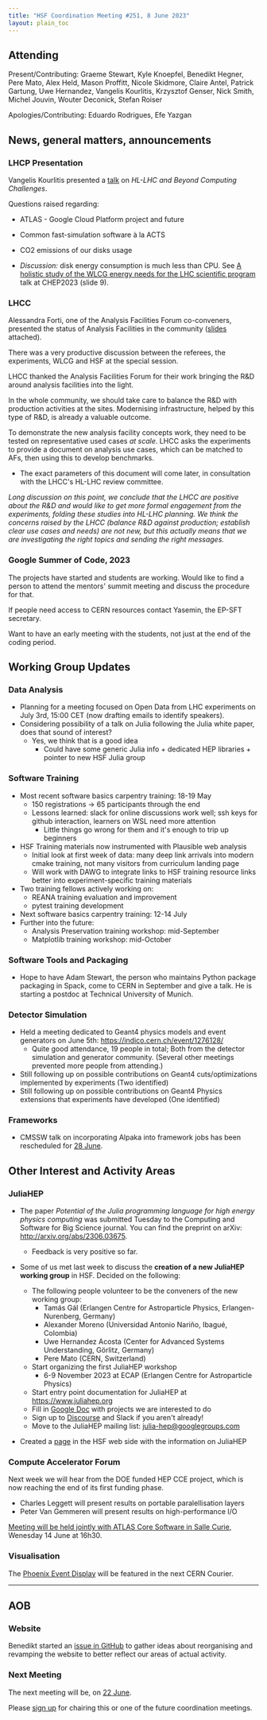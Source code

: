 ```yaml
---
title: "HSF Coordination Meeting #251, 8 June 2023"
layout: plain_toc
---
```


## Attending

Present/Contributing: Graeme Stewart, Kyle Knoepfel, Benedikt Hegner, Pere Mato, Alex Held, Mason Proffitt, Nicole Skidmore, Claire Antel, Patrick Gartung, Uwe Hernandez, Vangelis Kourlitis, Krzysztof Genser, Nick Smith, Michel Jouvin, Wouter Deconick, Stefan Roiser

Apologies/Contributing: Eduardo Rodrigues, Efe Yazgan

## News, general matters, announcements

### LHCP Presentation

Vangelis Kourlitis presented a [talk](https://indico.cern.ch/event/1198609/contributions/5370078/) on *HL-LHC and Beyond Computing Challenges*.

Questions raised regarding:

- ATLAS - Google Cloud Platform project and future
- Common fast-simulation software à la ACTS
- CO2 emissions of our disks usage

- *Discussion:* disk energy consumption is much less than CPU. See [A holistic study of the WLCG energy needs for the LHC scientific program](https://indico.jlab.org/event/459/contributions/11499/attachments/9236/14205/WLCGEnergyNeedsCHEP2023.pdf) talk at CHEP2023 (slide 9).

### LHCC

Alessandra Forti, one of the Analysis Facilities Forum co-conveners, presented the status of Analysis Facilities in the community ([slides](https://indico.cern.ch/event/1225017/attachments/2552956/4612708/20230605_LHCC_AF_progress_report-8.pdf) attached).

There was a very productive discussion between the referees, the experiments, WLCG and HSF at the special session.

LHCC thanked the Analysis Facilities Forum for their work bringing the R&D around analysis facilities into the light.

In the whole community, we should take care to balance the R&D with production activities at the sites. Modernising infrastructure, helped by this type of R&D, is already a valuable outcome.

To demonstrate the new analysis facility concepts work, they need to be tested on representative used cases *at scale*. LHCC asks the experiments to provide a document on analysis use cases, which can be matched to AFs, then using this to develop benchmarks.

- The exact parameters of this document will come later, in consultation with the LHCC's HL-LHC review committee.

*Long discussion on this point, we conclude that the LHCC are positive about the R&D and would like to get more formal engagement from the experiments, folding these studies into HL-LHC planning. We think the concerns raised by the LHCC (balance R&D against production; establish clear use cases and needs) are not new, but this actually means that we are investigating the right topics and sending the right messages.*

### Google Summer of Code, 2023

The projects have started and students are working. Would like to find a person to attend the mentors' summit meeting and discuss the procedure for that.

If people need access to CERN resources contact Yasemin, the EP-SFT secretary.

Want to have an early meeting with the students, not just at the end of the coding period.

## Working Group Updates

### Data Analysis

- Planning for a meeting focused on Open Data from LHC experiments on July 3rd, 15:00 CET (now drafting emails to identify speakers).
- Considering possibility of a talk on Julia following the Julia white paper, does that sound of interest?
  - Yes, we think that is a good idea
    - Could have some generic Julia info + dedicated HEP libraries + pointer to new HSF Julia group

### Software Training

- Most recent software basics carpentry training: 18-19 May
  - 150 registrations -> 65 participants through the end
  - Lessons learned: slack for online discussions work well; ssh keys for github interaction, learners on WSL need more attention
    - Little things go wrong for them and it's enough to trip up beginners
- HSF Training materials now instrumented with Plausible web analysis
  - Initial look at first week of data: many deep link arrivals into modern cmake training, not many visitors from curriculum landing page
  - Will work with DAWG to integrate links to HSF training resource links better into experiment-specific training materials
- Two training fellows actively working on:
  - REANA training evaluation and improvement
  - pytest training development
- Next software basics carpentry training: 12-14 July
- Further into the future:
  - Analysis Preservation training workshop: mid-September
  - Matplotlib training workshop: mid-October

### Software Tools and Packaging

- Hope to have Adam Stewart, the person who maintains Python package packaging in Spack, come to CERN in September and give a talk. He is starting a postdoc at Technical University of Munich.

### Detector Simulation

- Held a meeting dedicated to Geant4 physics models and event generators on June 5th: <https://indico.cern.ch/event/1276128/>
  - Quite good attendance, 19 people in total; Both from the detector simulation and generator community. (Several other meetings prevented more people from attending.)
- Still following up on possible contributions on Geant4 cuts/optimizations implemented by experiments (Two identified)
- Still following up on possible contributions on Geant4 Physics extensions that experiments have developed (One identified)

### Frameworks

- CMSSW talk on incorporating Alpaka into framework jobs  has been rescheduled for [28 June](https://indico.cern.ch/event/1281987/).

## Other Interest and Activity Areas

### JuliaHEP

- The paper *Potential of the Julia programming language for high energy physics computing* was submitted Tuesday to the Computing and Software for Big Science journal. You can find the preprint on arXiv: <http://arxiv.org/abs/2306.03675>.
  - Feedback is very positive so far.
- Some of us met last week to discuss the **creation of a new JuliaHEP working group** in HSF. Decided on the following:

  - The following people volunteer to be the conveners of the new working group:
    - Tamás Gál (Erlangen Centre for Astroparticle Physics, Erlangen-Nurenberg, Germany)
    - Alexander Moreno (Universidad Antonio Nariño, Ibagué, Colombia)
    - Uwe Hernandez Acosta (Center for Advanced Systems Understanding, Görlitz, Germany)
    - Pere Mato (CERN, Switzerland)
  - Start organizing the first JuliaHEP workshop
    - 6-9 November 2023 at ECAP (Erlangen Centre for Astroparticle Physics)
  - Start entry point documentation for JuliaHEP at <https://www.juliahep.org>
  - Fill in [Google Doc](https://docs.google.com/document/d/19Q3bWnumKLkfG4FyhLidv3IGhQq01azFQzvInL-Ty8o/edit#) with projects we are interested to do
  - Sign up to [Discourse](https://discourse.julialang.org) and Slack if you aren't already!
  - Move to the JuliaHEP mailing list: <julia-hep@googlegroups.com>

- Created a [page](https://hepsoftwarefoundation.org/workinggroups/juliahep.html) in the HSF web side with the information on JuliaHEP

### Compute Accelerator Forum

Next week we will hear from the DOE funded HEP CCE project, which is now reaching the end of its first funding phase.

- Charles Leggett will present results on portable paralellisation layers
- Peter Van Gemmeren will present results on high-performance I/O

[Meeting will be held jointly with ATLAS Core Software in Salle Curie](https://indico.cern.ch/event/1264297/), Wenesday 14 June at 16h30.

### Visualisation

The [Phoenix Event Display](https://github.com/HSF/phoenix) will be featured in the next CERN Courier.

---

## AOB

### Website

Benedikt started an [issue in GitHub](https://github.com/HSF/hsf.github.io/issues/1411) to gather ideas about reorganising and revamping the website to better reflect our areas of actual activity.

### Next Meeting

The next meeting will be, on [22 June](https://indico.cern.ch/event/1225018/).

Please [sign up](https://docs.google.com/spreadsheets/d/1Z1Z4payCpieOLiVFcC6y9j-KCj71u6xX232LHUgIHfI/edit) for chairing this or one of the future coordination meetings.
